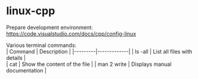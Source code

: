 # linux-cpp

Prepare development environment:  
https://code.visualstudio.com/docs/cpp/config-linux

Various terminal commands:  
| Command | Description |
|---------|-------------|
| ls -all | List all files with details |  
| cat <file> | Show the content of the file |
| man 2 write | Displays manual documentation |
